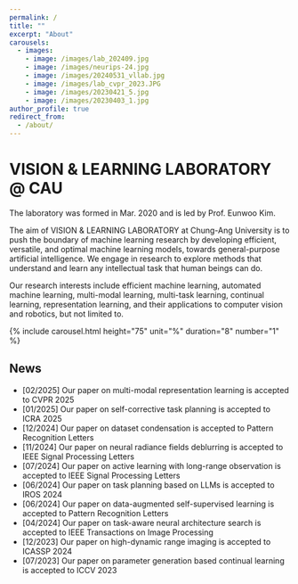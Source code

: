 ```yaml
---
permalink: /
title: ""
excerpt: "About"
carousels:
  - images:
    - image: /images/lab_202409.jpg
    - image: /images/neurips-24.jpg
    - image: /images/20240531_vllab.jpg
    - image: /images/lab_cvpr_2023.JPG
    - image: /images/20230421_5.jpg
    - image: /images/20230403_1.jpg
author_profile: true
redirect_from: 
  - /about/
---
```




# VISION & LEARNING LABORATORY @ CAU

The laboratory was formed in Mar. 2020 and is led by Prof. Eunwoo Kim.  

The aim of VISION & LEARNING LABORATORY at Chung-Ang University is to push the boundary of machine learning research by developing efficient, versatile, and optimal machine learning models, towards general-purpose artificial intelligence.
We engage in research to explore methods that understand and learn any intellectual task that human beings can do.

Our research interests include efficient machine learning, automated machine learning, multi-modal learning, multi-task learning, continual learning, representation learning, and their applications to computer vision and robotics, but not limited to.

{% include carousel.html height="75" unit="%" duration="8" number="1" %}

## News
* [02/2025] Our paper on multi-modal representation learning is accepted to CVPR 2025
* [01/2025] Our paper on self-corrective task planning is accepted to ICRA 2025
* [12/2024] Our paper on dataset condensation is accepted to Pattern Recognition Letters
* [11/2024] Our paper on neural radiance fields deblurring is accepted to IEEE Signal Processing Letters
* [07/2024] Our paper on active learning with long-range observation is accepted to IEEE Signal Processing Letters
* [06/2024] Our paper on task planning based on LLMs is accepted to IROS 2024
* [06/2024] Our paper on data-augmented self-supervised learning is accepted to Pattern Recognition Letters
* [04/2024] Our paper on task-aware neural architecture search is accepted to IEEE Transactions on Image Processing
* [12/2023] Our paper on high-dynamic range imaging is accepted to ICASSP 2024
* [07/2023] Our paper on parameter generation based continual learning is accepted to ICCV 2023

